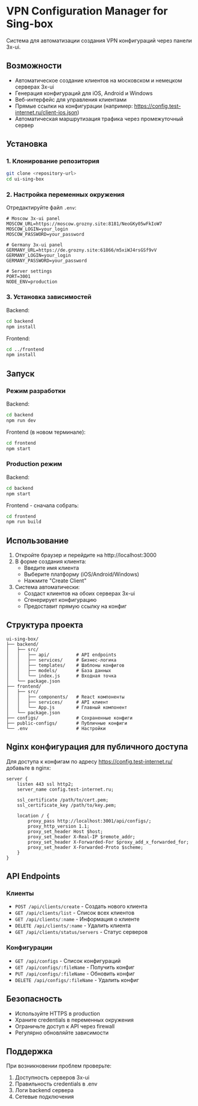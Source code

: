 # VPN Configuration Manager for Sing-box

Система для автоматизации создания VPN конфигураций через панели 3x-ui.

## Возможности

- Автоматическое создание клиентов на московском и немецком серверах 3x-ui
- Генерация конфигураций для iOS, Android и Windows
- Веб-интерфейс для управления клиентами
- Прямые ссылки на конфигурации (например: https://config.test-internet.ru/client-ios.json)
- Автоматическая маршрутизация трафика через промежуточный сервер

## Установка

### 1. Клонирование репозитория
```bash
git clone <repository-url>
cd ui-sing-box
```

### 2. Настройка переменных окружения
Отредактируйте файл `.env`:
```env
# Moscow 3x-ui panel
MOSCOW_URL=https://moscow.grozny.site:8181/NeoGKy05wFkIoW7
MOSCOW_LOGIN=your_login
MOSCOW_PASSWORD=your_password

# Germany 3x-ui panel  
GERMANY_URL=https://de.grozny.site:61866/m5xiWJ4rsGSf9vV
GERMANY_LOGIN=your_login
GERMANY_PASSWORD=your_password

# Server settings
PORT=3001
NODE_ENV=production
```

### 3. Установка зависимостей

Backend:
```bash
cd backend
npm install
```

Frontend:
```bash
cd ../frontend
npm install
```

## Запуск

### Режим разработки

Backend:
```bash
cd backend
npm run dev
```

Frontend (в новом терминале):
```bash
cd frontend
npm start
```

### Production режим

Backend:
```bash
cd backend
npm start
```

Frontend - сначала собрать:
```bash
cd frontend
npm run build
```

## Использование

1. Откройте браузер и перейдите на http://localhost:3000
2. В форме создания клиента:
   - Введите имя клиента
   - Выберите платформу (iOS/Android/Windows)
   - Нажмите "Create Client"
3. Система автоматически:
   - Создаст клиентов на обоих серверах 3x-ui
   - Сгенерирует конфигурацию
   - Предоставит прямую ссылку на конфиг

## Структура проекта

```
ui-sing-box/
├── backend/
│   ├── src/
│   │   ├── api/          # API endpoints
│   │   ├── services/     # Бизнес-логика
│   │   ├── templates/    # Шаблоны конфигов
│   │   ├── models/       # База данных
│   │   └── index.js      # Входная точка
│   └── package.json
├── frontend/
│   ├── src/
│   │   ├── components/   # React компоненты
│   │   ├── services/     # API клиент
│   │   └── App.js        # Главный компонент
│   └── package.json
├── configs/              # Сохраненные конфиги
├── public-configs/       # Публичные конфиги
└── .env                  # Настройки

```

## Nginx конфигурация для публичного доступа

Для доступа к конфигам по адресу https://config.test-internet.ru/ добавьте в nginx:

```nginx
server {
    listen 443 ssl http2;
    server_name config.test-internet.ru;

    ssl_certificate /path/to/cert.pem;
    ssl_certificate_key /path/to/key.pem;

    location / {
        proxy_pass http://localhost:3001/api/configs/;
        proxy_http_version 1.1;
        proxy_set_header Host $host;
        proxy_set_header X-Real-IP $remote_addr;
        proxy_set_header X-Forwarded-For $proxy_add_x_forwarded_for;
        proxy_set_header X-Forwarded-Proto $scheme;
    }
}
```

## API Endpoints

### Клиенты
- `POST /api/clients/create` - Создать нового клиента
- `GET /api/clients/list` - Список всех клиентов
- `GET /api/clients/:name` - Информация о клиенте
- `DELETE /api/clients/:name` - Удалить клиента
- `GET /api/clients/status/servers` - Статус серверов

### Конфигурации
- `GET /api/configs` - Список конфигураций
- `GET /api/configs/:fileName` - Получить конфиг
- `PUT /api/configs/:fileName` - Обновить конфиг
- `DELETE /api/configs/:fileName` - Удалить конфиг

## Безопасность

- Используйте HTTPS в production
- Храните credentials в переменных окружения
- Ограничьте доступ к API через firewall
- Регулярно обновляйте зависимости

## Поддержка

При возникновении проблем проверьте:
1. Доступность серверов 3x-ui
2. Правильность credentials в .env
3. Логи backend сервера
4. Сетевые подключения